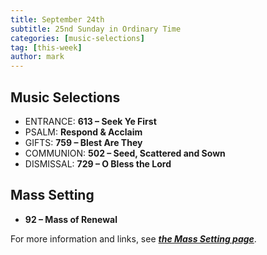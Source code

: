 ```yaml
---
title: September 24th 
subtitle: 25nd Sunday in Ordinary Time
categories: [music-selections]
tag: [this-week]
author: mark
---
```


## Music Selections

- ENTRANCE: **613 – Seek Ye First**
- PSALM: **Respond & Acclaim**
- GIFTS: **759 – Blest Are They**
- COMMUNION: **502 – Seed, Scattered and Sown**
- DISMISSAL: **729 – O Bless the Lord**

## Mass Setting

- **92 – Mass of Renewal**

For more information and links, see _**[the Mass Setting page](/mass-setting/)**_.
